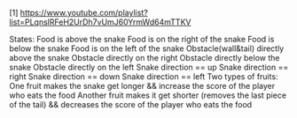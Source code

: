[1] https://www.youtube.com/playlist?list=PLqnslRFeH2UrDh7vUmJ60YrmWd64mTTKV

States:
Food is above the snake
Food is on the right of the snake
Food is below the snake
Food is on the left of the snake
Obstacle(wall&tail) directly above the snake
Obstacle directly on the right
Obstacle directly below the snake
Obstacle directly on the left
Snake direction == up
Snake direction == right
Snake direction == down
Snake direction == left
Two types of fruits: 
One fruit makes the snake get longer && increase the score of the player who eats the food
Another fruit makes it get shorter (removes the last piece of the tail) && decreases the score of the player who eats the food
